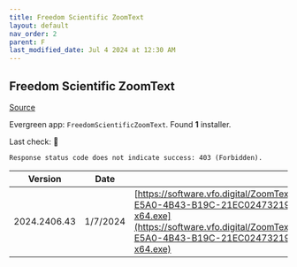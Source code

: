 ```yaml
---
title: Freedom Scientific ZoomText
layout: default
nav_order: 2
parent: F
last_modified_date: Jul 4 2024 at 12:30 AM
---
```


## Freedom Scientific ZoomText

[Source](https://www.freedomscientific.com/products/software/zoomtext/)

Evergreen app: `FreedomScientificZoomText`. Found **1** installer.

Last check: 🔴
```
Response status code does not indicate success: 403 (Forbidden).
```

| Version      | Date     | URI                                                                                                                                                                                                                                                                        |
| ------------ | -------- | -------------------------------------------------------------------------------------------------------------------------------------------------------------------------------------------------------------------------------------------------------------------------- |
| 2024.2406.43 | 1/7/2024 | [https://software.vfo.digital/ZoomText/2024/2024.2406.43.400/6D35B5DF-E5A0-4B43-B19C-21EC02473219/ZT2024.2406.43.400-Offline-x64.exe](https://software.vfo.digital/ZoomText/2024/2024.2406.43.400/6D35B5DF-E5A0-4B43-B19C-21EC02473219/ZT2024.2406.43.400-Offline-x64.exe) |
